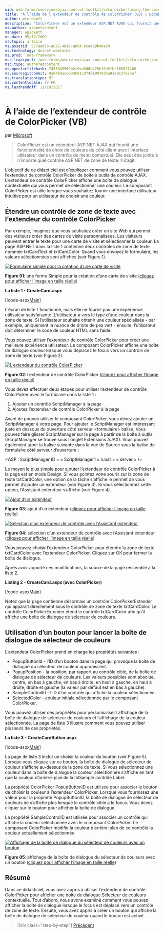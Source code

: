 ```yaml
---
uid: web-forms/overview/ajax-control-toolkit/colorpicker/using-the-colorpicker-control-extender-vb
title: "À l’aide de l’extendeur de contrôle de ColorPicker (VB) | Documents Microsoft"
author: microsoft
description: "ColorPicker est un extendeur ASP.NET AJAX qui fournit une fonctionnalité de choix de couleurs de côté client avec l’interface utilisateur dans un contrôle de menu contextuel. Elle peut être jointe à n’importe quel ASP.NET..."
ms.author: aspnetcontent
manager: wpickett
ms.date: 05/12/2009
ms.topic: article
ms.assetid: 577ae07b-a872-4818-a804-bca489b40ad0
ms.technology: dotnet-webforms
ms.prod: .net-framework
msc.legacyurl: /web-forms/overview/ajax-control-toolkit/colorpicker/using-the-colorpicker-control-extender-vb
msc.type: authoredcontent
ms.openlocfilehash: 7453845909b2c0bd8d6b476b19d0fbc5050f7460
ms.sourcegitcommit: 9a9483aceb34591c97451997036a9120c3fe2baf
ms.translationtype: MT
ms.contentlocale: fr-FR
ms.lasthandoff: 11/10/2017
---
```

<a name="using-the-colorpicker-control-extender-vb"></a>À l’aide de l’extendeur de contrôle de ColorPicker (VB)
====================
par [Microsoft](https://github.com/microsoft)

> ColorPicker est un extendeur ASP.NET AJAX qui fournit une fonctionnalité de choix de couleurs de côté client avec l’interface utilisateur dans un contrôle de menu contextuel. Elle peut être jointe à n’importe quel contrôle ASP.NET de zone de texte. Il s’agit.


L’objectif de ce didacticiel est d’expliquer comment vous pouvez utiliser l’extendeur de contrôle ColorPicker de boîte à outils de contrôle AJAX. L’extendeur de contrôle ColorPicker affiche une boîte de dialogue contextuelle qui vous permet de sélectionner une couleur. Le composant ColorPicker est utile lorsque vous souhaitez fournir une interface utilisateur intuitive pour un utilisateur de choisir une couleur.

## <a name="extending-a-textbox-control-with-the-colorpicker-control-extender"></a>Étendre un contrôle de zone de texte avec l’extendeur du contrôle ColorPicker

Par exemple, imaginez que vous souhaitez créer un site Web qui permet des visiteurs créer des cartes de visite personnalisées. Les visiteurs peuvent entrer le texte pour une carte de visite et sélectionner la couleur. La page ASP.NET dans la liste 1 contienne deux contrôles de zone de texte nommée txtCardText et txtCardColor. Quand vous envoyez le formulaire, les valeurs sélectionnées sont affichés (voir Figure 1).


[![Formulaire simple pour la création d’une carte de visite](using-the-colorpicker-control-extender-vb/_static/image1.jpg)](using-the-colorpicker-control-extender-vb/_static/image1.png)

**Figure 01**: une forme Simple pour la création d’une carte de visite ([cliquez pour afficher l’image en taille réelle](using-the-colorpicker-control-extender-vb/_static/image2.png))


**La liste 1 - CreateCard.aspx**

[!code-aspx[Main](using-the-colorpicker-control-extender-vb/samples/sample1.aspx)]

L’écran de liste 1 fonctionne, mais elle ne fournit pas une expérience utilisateur satisfaisante. L’utilisateur a vers le type d’une couleur dans la zone de texte. Si l’utilisateur souhaite obtenir une couleur spécialisée - par exemple, uniquement la nuance de droite de pea vert - ensuite, l’utilisateur doit déterminer le code de couleur HTML sans l’aide.

Vous pouvez utiliser l’extendeur de contrôle ColorPicker pour créer une meilleure expérience utilisateur. Le composant ColorPicker affiche une boîte de dialogue couleur lorsque vous déplacez le focus vers un contrôle de zone de texte (voir Figure 2).


[![L’extendeur du contrôle ColorPicker](using-the-colorpicker-control-extender-vb/_static/image2.jpg)](using-the-colorpicker-control-extender-vb/_static/image3.png)

**Figure 02**: l’extendeur de contrôle ColorPicker ([cliquez pour afficher l’image en taille réelle](using-the-colorpicker-control-extender-vb/_static/image4.png))


Vous devez effectuer deux étapes pour utiliser l’extendeur de contrôle ColorPicker avec le formulaire dans la liste 1 :

1. Ajouter un contrôle ScriptManager à la page
2. Ajoutez l’extendeur de contrôle ColorPicker à la page

Avant de pouvoir utiliser le composant ColorPicker, vous devez ajouter un ScriptManager à votre page. Pour ajouter le ScriptManager est intéressant juste en dessous du ouverture côté serveur &lt;formulaire&gt; balise. Vous pouvez faire glisser ScriptManager sur la page à partir de la boîte à outils (ScriptManager se trouve sous l’onglet Extensions AJAX). Vous pouvez également taper la balise suivante dans la vue de Source sous la balise de formulaire côté serveur d’ouverture :

&lt;ASP : ScriptManager ID = « ScriptManager1 » runat = « server » /&gt;

Le moyen le plus simple pour ajouter l’extendeur de contrôle ColorPicker à la page est en mode Design. Si vous pointez votre souris sur la zone de texte txtCardColor, une option de la tâche s’affiche le permet de vous permet d’ajouter un extendeur (voir Figure 3). Si vous sélectionnez cette option, l’Assistant extendeur s’affiche (voir Figure 4).


[![Ajout d’un extendeur](using-the-colorpicker-control-extender-vb/_static/image3.jpg)](using-the-colorpicker-control-extender-vb/_static/image5.png)

**Figure 03**: ajout d’un extendeur ([cliquez pour afficher l’image en taille réelle](using-the-colorpicker-control-extender-vb/_static/image6.png))


[![Sélection d’un extendeur de contrôle avec l’Assistant extendeur](using-the-colorpicker-control-extender-vb/_static/image4.jpg)](using-the-colorpicker-control-extender-vb/_static/image7.png)

**Figure 04**: sélection d’un extendeur de contrôle avec l’Assistant extendeur ([cliquez pour afficher l’image en taille réelle](using-the-colorpicker-control-extender-vb/_static/image8.png))


Vous pouvez choisir l’extendeur ColorPicker pour étendre la zone de texte txtCardColor avec l’extendeur ColorPicker. Cliquez sur OK pour fermer la boîte de dialogue.

Après avoir apporté ces modifications, la source de la page ressemble à la liste 2.

**Listing 2 - CreateCard.aspx (avec ColorPicker)**

[!code-aspx[Main](using-the-colorpicker-control-extender-vb/samples/sample2.aspx)]

Notez que la page contienne désormais un contrôle ColorPickerExtender qui apparaît directement sous le contrôle de zone de texte txtCardColor. Le contrôle ColorPickerExtender étend le contrôle txtCardColor afin qu’il affiche une boîte de dialogue de sélecteur de couleurs.

## <a name="using-a-button-to-launch-the-color-picker-dialog"></a>Utilisation d’un bouton pour lancer la boîte de dialogue de sélecteur de couleurs

L’extendeur ColorPicker prend en charge les propriétés suivantes :

- PopupButtonId - l’ID d’un bouton dans la page qui provoque la boîte de dialogue du sélecteur de couleur apparaissent.
- PopupPosition - la position, par rapport au contrôle cible, de la boîte de dialogue de sélecteur de couleurs. Les valeurs possibles sont absolue, centre, en bas à gauche, en bas à droite, en haut à gauche, en haut à droite, droite et gauche (la valeur par défaut est en bas à gauche).
- SampleControlId - l’ID d’un contrôle qui affiche la couleur sélectionnée.
- SelectedColor - couleur initiale sélectionnée par le composant ColorPicker.

Vous pouvez utiliser ces propriétés pour personnaliser l’affichage de la boîte de dialogue de sélecteur de couleurs et l’affichage de la couleur sélectionnée. La page de liste 3 illustre comment vous pouvez utiliser plusieurs de ces propriétés.

**La liste 3 - CreateCardButton.aspx**

[!code-aspx[Main](using-the-colorpicker-control-extender-vb/samples/sample3.aspx)]

La page de liste 3 inclut un choisir la couleur du bouton (voir Figure 5). Lorsque vous cliquez sur ce bouton, la boîte de dialogue de sélecteur de couleur s’affiche au-dessus de la zone de texte. Si vous sélectionnez une couleur dans la boîte de dialogue la couleur sélectionnée s’affiche en tant que la couleur d’arrière-plan de la lblSample contrôle Label.

La propriété ColorPicker PopupButtonID est utilisée pour associer le bouton de choisir la couleur à l’extendeur ColorPicker. Lorsque vous fournissez une valeur pour la propriété PopupButtonID, la boîte de dialogue de sélecteur de couleurs ne s’affiche plus lorsque le contrôle cible a le focus. Vous devez cliquer sur le bouton pour afficher la boîte de dialogue.

La propriété SampleControlID est utilisée pour associer un contrôle qui affiche la couleur sélectionnée avec le composant ColorPicker. Le composant ColorPicker modifie la couleur d’arrière-plan de ce contrôle la couleur actuellement sélectionnée.


[![Affichage de la boîte de dialogue du sélecteur de couleurs avec un bouton](using-the-colorpicker-control-extender-vb/_static/image5.jpg)](using-the-colorpicker-control-extender-vb/_static/image9.png)

**Figure 05**: affichage de la boîte de dialogue du sélecteur de couleurs avec un bouton ([cliquez pour afficher l’image en taille réelle](using-the-colorpicker-control-extender-vb/_static/image10.png))


## <a name="summary"></a>Résumé

Dans ce didacticiel, vous avez appris à utiliser l’extendeur de contrôle ColorPicker pour afficher une boîte de dialogue Sélecteur de couleurs contextuelle. Tout d’abord, nous avons examiné comment vous pouvez afficher la boîte de dialogue lorsque le focus est déplacé vers un contrôle de zone de texte. Ensuite, vous avez appris à créer un bouton qui affiche la boîte de dialogue de sélecteur de couleur quand le bouton est activé.

>[!div class="step-by-step"]
[Précédent](using-the-colorpicker-control-extender-cs.md)

